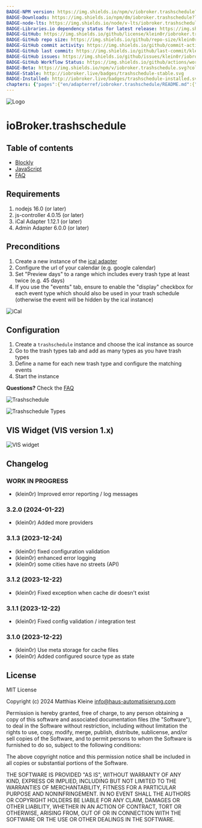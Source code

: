```yaml
---
BADGE-NPM version: https://img.shields.io/npm/v/iobroker.trashschedule?style=flat-square
BADGE-Downloads: https://img.shields.io/npm/dm/iobroker.trashschedule?label=npm%20downloads&style=flat-square
BADGE-node-lts: https://img.shields.io/node/v-lts/iobroker.trashschedule?style=flat-square
BADGE-Libraries.io dependency status for latest release: https://img.shields.io/librariesio/release/npm/iobroker.trashschedule?label=npm%20dependencies&style=flat-square
BADGE-GitHub: https://img.shields.io/github/license/klein0r/iobroker.trashschedule?style=flat-square
BADGE-GitHub repo size: https://img.shields.io/github/repo-size/klein0r/iobroker.trashschedule?logo=github&style=flat-square
BADGE-GitHub commit activity: https://img.shields.io/github/commit-activity/m/klein0r/iobroker.trashschedule?logo=github&style=flat-square
BADGE-GitHub last commit: https://img.shields.io/github/last-commit/klein0r/iobroker.trashschedule?logo=github&style=flat-square
BADGE-GitHub issues: https://img.shields.io/github/issues/klein0r/iobroker.trashschedule?logo=github&style=flat-square
BADGE-GitHub Workflow Status: https://img.shields.io/github/actions/workflow/status/klein0r/iobroker.trashschedule/test-and-release.yml?branch=master&logo=github&style=flat-square
BADGE-Beta: https://img.shields.io/npm/v/iobroker.trashschedule.svg?color=red&label=beta
BADGE-Stable: http://iobroker.live/badges/trashschedule-stable.svg
BADGE-Installed: http://iobroker.live/badges/trashschedule-installed.svg
chapters: {"pages":{"en/adapterref/iobroker.trashschedule/README.md":{"title":{"en":"ioBroker.trashschedule"},"content":"en/adapterref/iobroker.trashschedule/README.md"},"en/adapterref/iobroker.trashschedule/blockly.md":{"title":{"en":"ioBroker.trashschedule"},"content":"en/adapterref/iobroker.trashschedule/blockly.md"},"en/adapterref/iobroker.trashschedule/faq.md":{"title":{"en":"ioBroker.trashschedule"},"content":"en/adapterref/iobroker.trashschedule/faq.md"},"en/adapterref/iobroker.trashschedule/javascript.md":{"title":{"en":"ioBroker.trashschedule"},"content":"en/adapterref/iobroker.trashschedule/javascript.md"}}}
---
```

![Logo](../../admin/trashschedule.png)

# ioBroker.trashschedule

## Table of contents

- [Blockly](blockly.md)
- [JavaScript](javascript.md)
- [FAQ](faq.md)

## Requirements

1. nodejs 16.0 (or later)
2. js-controller 4.0.15 (or later)
3. iCal Adapter 1.12.1 (or later)
4. Admin Adapter 6.0.0 (or later)

## Preconditions

1. Create a new instance of the [ical adapter](https://github.com/iobroker-community-adapters/ioBroker.ical)
2. Configure the url of your calendar (e.g. google calendar)
3. Set "Preview days" to a range which includes every trash type at least twice (e.g. 45 days)
4. If you use the "events" tab, ensure to enable the "display" checkbox for each event type which should also be used in your trash schedule (otherwise the event will be hidden by the ical instance)

![iCal](./img/ical.png)

## Configuration

1. Create a ```trashschedule``` instance and choose the ical instance as source
2. Go to the trash types tab and add as many types as you have trash types
3. Define a name for each new trash type and configure the matching events
4. Start the instance

**Questions?** Check the [FAQ](./faq.md)

![Trashschedule](./img/trashschedule.png)

![Trashschedule Types](./img/trashschedule_types.png)

## VIS Widget (VIS version 1.x)

![VIS widget](./img/vis.png)

## Changelog

<!--
  Placeholder for the next version (at the beginning of the line):
  ### **WORK IN PROGRESS**
-->
### **WORK IN PROGRESS**

* (klein0r) Improved error reporting / log messages

### 3.2.0 (2024-01-22)

* (klein0r) Added more providers

### 3.1.3 (2023-12-24)

* (klein0r) fixed configuration validation
* (klein0r) enhanced error logging
* (klein0r) some cities have no streets (API)

### 3.1.2 (2023-12-22)

* (klein0r) Fixed exception when cache dir doesn't exist

### 3.1.1 (2023-12-22)

* (klein0r) Fixed config validation / integration test

### 3.1.0 (2023-12-22)

* (klein0r) Use meta storage for cache files
* (klein0r) Added configured source type as state

## License

MIT License

Copyright (c) 2024 Matthias Kleine <info@haus-automatisierung.com>

Permission is hereby granted, free of charge, to any person obtaining a copy
of this software and associated documentation files (the "Software"), to deal
in the Software without restriction, including without limitation the rights
to use, copy, modify, merge, publish, distribute, sublicense, and/or sell
copies of the Software, and to permit persons to whom the Software is
furnished to do so, subject to the following conditions:

The above copyright notice and this permission notice shall be included in all
copies or substantial portions of the Software.

THE SOFTWARE IS PROVIDED "AS IS", WITHOUT WARRANTY OF ANY KIND, EXPRESS OR
IMPLIED, INCLUDING BUT NOT LIMITED TO THE WARRANTIES OF MERCHANTABILITY,
FITNESS FOR A PARTICULAR PURPOSE AND NONINFRINGEMENT. IN NO EVENT SHALL THE
AUTHORS OR COPYRIGHT HOLDERS BE LIABLE FOR ANY CLAIM, DAMAGES OR OTHER
LIABILITY, WHETHER IN AN ACTION OF CONTRACT, TORT OR OTHERWISE, ARISING FROM,
OUT OF OR IN CONNECTION WITH THE SOFTWARE OR THE USE OR OTHER DEALINGS IN THE
SOFTWARE.